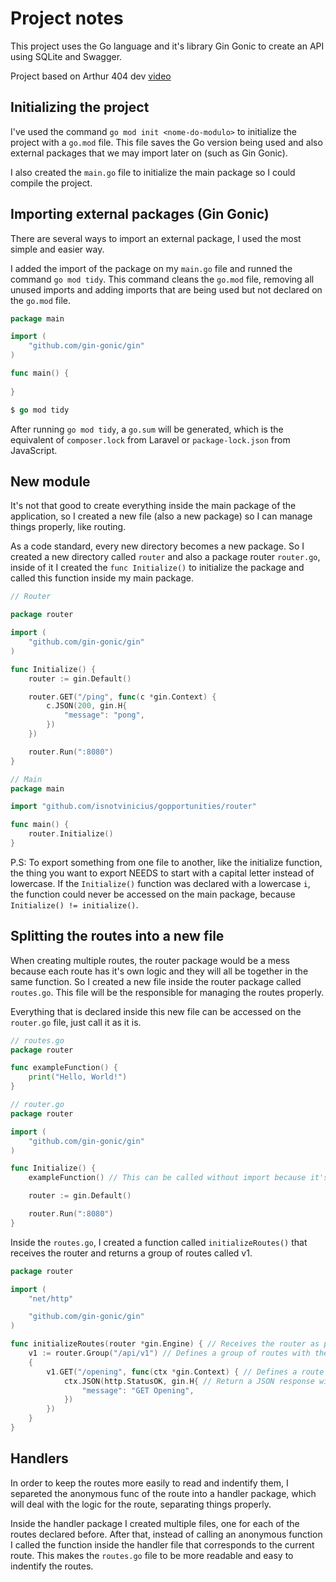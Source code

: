 # Project notes

This project uses the Go language and it's library Gin Gonic to create an API using SQLite and Swagger.

Project based on Arthur 404 dev [video](https://youtu.be/wyEYpX5U4Vg?si=EX_H8vZqy07PHPoz)

## Initializing the project

I've used the command `go mod init <nome-do-modulo>` to initialize the project with a `go.mod` file. This file saves the Go version being used and also external packages that we may import later on (such as Gin Gonic).

I also created the `main.go` file to initialize the main package so I could compile the project.

## Importing external packages (Gin Gonic)

There are several ways to import an external package, I used the most simple and easier way.

I added the import of the package on my `main.go` file and runned the command `go mod tidy`. This command cleans the `go.mod` file, removing all unused imports and adding imports that are being used but not declared on the `go.mod` file.

```go
package main

import (
    "github.com/gin-gonic/gin"
)

func main() {
    
}

$ go mod tidy
```

After running `go mod tidy`, a `go.sum` will be generated, which is the equivalent of `composer.lock` from Laravel or `package-lock.json` from JavaScript.

## New module

It's not that good to create everything inside the main package of the application, so I created a new file (also a new package) so I can manage things properly, like routing.

As a code standard, every new directory becomes a new package. So I created a new directory called `router` and also a package router `router.go`, inside of it I created the `func Initialize()` to initialize the package and called this function inside my main package.

```go
// Router

package router

import (
	"github.com/gin-gonic/gin"
)

func Initialize() {
	router := gin.Default()

	router.GET("/ping", func(c *gin.Context) {
		c.JSON(200, gin.H{
			"message": "pong",
		})
	})

	router.Run(":8080")
}

// Main
package main

import "github.com/isnotvinicius/gopportunities/router"

func main() {
	router.Initialize()
}
```

P.S: To export something from one file to another, like the initialize function, the thing you want to export NEEDS to start with a capital letter instead of lowercase. If the `Initialize()` function was declared with a lowercase `i`, the function could never be accessed on the main package, because `Initialize() != initialize()`.

## Splitting the routes into a new file

When creating multiple routes, the router package would be a mess because each route has it's own logic and they will all be together in the same function. So I created a new file inside the router package called `routes.go`. This file will be the responsible for managing the routes properly.

Everything that is declared inside this new file can be accessed on the `router.go` file, just call it as it is.

```go
// routes.go
package router

func exampleFunction() {
	print("Hello, World!")
}

// router.go
package router

import (
	"github.com/gin-gonic/gin"
)

func Initialize() {
    exampleFunction() // This can be called without import because it's on the same package, just a different file.

	router := gin.Default()

	router.Run(":8080")
}

```

Inside the `routes.go`, I created a function called `initializeRoutes()` that receives the router and returns a group of routes called v1. 

```go
package router

import (
	"net/http"

	"github.com/gin-gonic/gin"
)

func initializeRoutes(router *gin.Engine) { // Receives the router as param and it's type (a pointer to gin.Engine)
	v1 := router.Group("/api/v1") // Defines a group of routes with the prefix /api/v1
	{
		v1.GET("/opening", func(ctx *gin.Context) { // Defines a route with the method GET and the path /api/v1/opening (group + route)
			ctx.JSON(http.StatusOK, gin.H{ // Return a JSON response with the status code 200 and a message using the gin.H helper
				"message": "GET Opening",
			})
		})
	}
}
```

## Handlers

In order to keep the routes more easily to read and indentify them, I separeted the anonymous func of the route into a handler package, which will deal with the logic for the route, separating things properly.

Inside the handler package I created multiple files, one for each of the routes declared before. After that, instead of calling an anonymous function I called the function inside the handler file that corresponds to the current route. This makes the `routes.go` file to be more readable and easy to indentify the routes.

